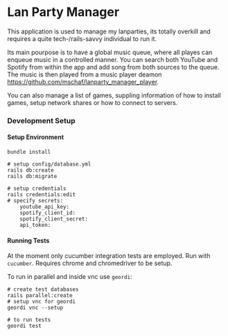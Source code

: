 # Lan Party Manager

This application is used to manage my lanparties, its totally overkill and requires a quite tech-/rails-savvy individual to run it.

Its main pourpose is to have a global music queue, where all playes can enqueue music in a controlled manner. You can search both YouTube and Spotify from within the app and add song from both sources to the queue. The music is then played from a music player deamon https://github.com/mschaf/lanparty_manager_player.

You can also manage a list of games, suppling information of how to install games, setup network shares or how to connect to servers.

### Development Setup

#### Setup Environment
```
bundle install 

# setup config/database.yml
rails db:create
rails db:migrate

# setup credentials
rails credentials:edit
# specify secrets:
    youtube_api_key: 
    spotify_client_id: 
    spotify_client_secret: 
    api_token: 

```

#### Running Tests
At the moment only cucumber integration tests are employed. Run with `cucumber`. Requires chrome and chromedriver to be setup.

To run in parallel and inside vnc use `geordi`:
```
# create test databases
rails parallel:create
# setup vnc for geordi
geordi vnc --setup

# to run tests
geordi test
```
